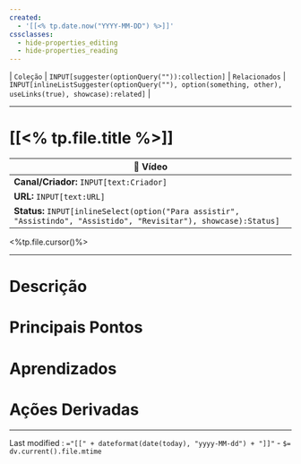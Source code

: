 ```yaml
---
created:
  - '[[<% tp.date.now("YYYY-MM-DD") %>]]'
cssclasses:
  - hide-properties_editing
  - hide-properties_reading
---
```

| `Coleção` | `INPUT[suggester(optionQuery("")):collection]`   | `Relacionados` | `INPUT[inlineListSuggester(optionQuery(""), option(something, other),  useLinks(true), showcase):related]`  |

---
# [[<% tp.file.title %>]] 

|🎥 **Vídeo**|
|---|
|**Canal/Criador:** `INPUT[text:Criador]`|
|**URL:** `INPUT[text:URL]`|
|**Status:** `INPUT[inlineSelect(option("Para assistir", "Assistindo", "Assistido", "Revisitar"), showcase):Status]`|

<%tp.file.cursor()%>

---

# Descrição

# Principais Pontos

# Aprendizados

# Ações Derivadas

---

Last modified :   `="[[" + dateformat(date(today), "yyyy-MM-dd") + "]]"` - `$= dv.current().file.mtime`